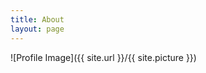 ```yaml
---
title: About
layout: page
---
```

![Profile Image]({{ site.url }}/{{ site.picture }})

<p>  

</p>


